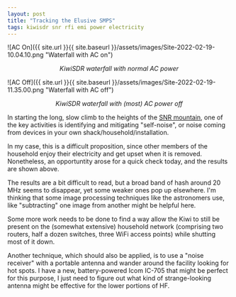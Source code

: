 ```yaml
---
layout: post
title: "Tracking the Elusive SMPS"
tags: kiwisdr snr rfi emi power electricity
---
```


![AC On]({{ site.url }}{{ site.baseurl }}/assets/images/Site-2022-02-19-10.04.10.png "Waterfall with AC on")

*<center>KiwiSDR waterfall with normal AC power</center>*

![AC Off]({{ site.url }}{{ site.baseurl }}/assets/images/Site-2022-02-19-11.35.00.png "Waterfall with AC off")

*<center>KiwiSDR waterfall with (most) AC power off</center>*

In starting the long, slow climb to the heights of the [SNR
mountain](http://rx.linkfanel.net/snr.html), one of the key activities
is identifying and mitigating "self-noise", or noise coming from
devices in your own shack/household/installation.

In my case, this is a difficult proposition, since other members of
the household enjoy their electricity and get upset when it is
removed. Nonetheless, an opportuntity arose for a quick check today,
and the results are shown above.

The results are a bit difficult to read, but a broad band of hash
around 20 MHz seems to disappear, yet some weaker ones pop up
elsewhere. I'm thinking that some image processing techniques like the
astronomers use, like "subtracting" one image from another might be
helpful here.

Some more work needs to be done to find a way allow the Kiwi to still
be present on the (somewhat extensive) household network (comprising
two routers, half a dozen switches, three WiFi access points) while
shutting most of it down.

Another technique, which should also be applied, is to use a "noise
receiver" with a portable antenna and wander around the facility
looking for hot spots. I have a new, battery-powered Icom IC-705 that
might be perfect for this purpose, I just need to figure out what kind
of strange-looking antenna might be effective for the lower portions
of HF.


